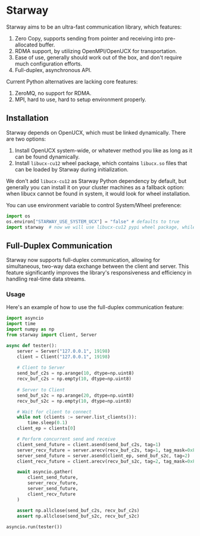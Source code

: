 # Starway

Starway aims to be an ultra-fast communication library, which features:

1. Zero Copy, supports sending from pointer and receiving into pre-allocated buffer.
2. RDMA support, by utilizing OpenMPI/OpenUCX for transportation.
3. Ease of use, generally should work out of the box, and don't require much configuration efforts.
4. Full-duplex, asynchronous API.

Current Python alternatives are lacking core features:

1. ZeroMQ, no support for RDMA.
2. MPI, hard to use, hard to setup environment properly.

## Installation

Starway depends on OpenUCX, which must be linked dynamically. There are two options:

1. Install OpenUCX system-wide, or whatever method you like as long as it can be found dynamically.
2. Install `libucx-cu12` wheel package, which contains `libucx.so` files that can be loaded by Starway during initialization.

We don't add `libucx-cu12`  as Starway Python dependency by default, but generally you can install it on your cluster machines as a fallback option: when libucx cannot be found in system, it would look for wheel installation.

You can use environment variable to control System/Wheel preference:

```py
import os
os.environ["STARWAY_USE_SYSTEM_UCX"] = "false" # defaults to true
import starway  # now we will use libucx-cu12 pypi wheel package, while falling back to system if not found
```

## Full-Duplex Communication

Starway now supports full-duplex communication, allowing for simultaneous, two-way data exchange between the client and server. This feature significantly improves the library's responsiveness and efficiency in handling real-time data streams.

### Usage

Here's an example of how to use the full-duplex communication feature:

```python
import asyncio
import time
import numpy as np
from starway import Client, Server

async def tester():
    server = Server("127.0.0.1", 19198)
    client = Client("127.0.0.1", 19198)
    
    # Client to Server
    send_buf_c2s = np.arange(10, dtype=np.uint8)
    recv_buf_c2s = np.empty(10, dtype=np.uint8)
    
    # Server to Client
    send_buf_s2c = np.arange(20, dtype=np.uint8)
    recv_buf_s2c = np.empty(10, dtype=np.uint8)

    # Wait for client to connect
    while not (clients := server.list_clients()):
        time.sleep(0.1)
    client_ep = clients[0]

    # Perform concurrent send and receive
    client_send_future = client.asend(send_buf_c2s, tag=1)
    server_recv_future = server.arecv(recv_buf_c2s, tag=1, tag_mask=0xFFFF)
    server_send_future = server.asend(client_ep, send_buf_s2c, tag=2)
    client_recv_future = client.arecv(recv_buf_s2c, tag=2, tag_mask=0xFFFF)

    await asyncio.gather(
        client_send_future,
        server_recv_future,
        server_send_future,
        client_recv_future
    )

    assert np.allclose(send_buf_c2s, recv_buf_c2s)
    assert np.allclose(send_buf_s2c, recv_buf_s2c)
    
asyncio.run(tester())
